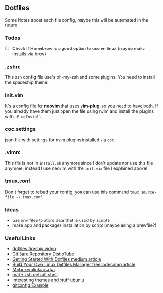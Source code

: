 ## Dotfiles

Some Notes about each file config, maybe this will be automated in the future

### Todos

- [ ] Check if Homebrew is a good option to use on linux (maybe make installs via brew)

### .zshrc

This zsh config file use's oh-my-zsh and some plugins.
You need to install the spaceship theme.

### init.vim

It's a config file for **neovim** that uses **vim-plug**, so you need to have both.
If you already have them just open the file using nvim and install the plugins with `:PlugInstall`.

### coc.settings

json file with settings for nvim plugins installed via `coc`

### .vimrc

This file is not in `install.sh` anymore since I don't update nor use this file anymore, instead I use neovim with the `init.vim` file I explained above!

### tmux.conf

Don't forget to reload your config, you can use this command `tmux source-file ~/.tmux.conf`.

### Ideas

- use env files to store data that is used by scripts
- make app and packages installation by script (maybe using a brewfile?)

### Useful Links

- [dotfiles fireship video](https://www.youtube.com/watch?v=r_MpUP6aKiQ&ab_channel=Fireship)
- [Git Bare Repository DistroTube](https://www.youtube.com/watch?v=tBoLDpTWVOM&ab_channel=DistroTube)
- [Getting Started With Dotfiles medium article](https://medium.com/@webprolific/getting-started-with-dotfiles-43c3602fd789)
- [Build Your Own Linux Dotfiles Manager freecodecamp article](https://www.freecodecamp.org/news/build-your-own-dotfiles-manager-from-scratch/)
- [Make symlinks script](https://betterprogramming.pub/managing-your-dotfiles-with-git-4dee603a19a2)
- [make zsh default shell](https://askubuntu.com/questions/131823/how-to-make-zsh-the-default-shell)
- [Interesting themes and stuff ubuntu](https://www.youtube.com/watch?v=5b-xQkRWHjQ&list=WL&index=23&t=902s&ab_channel=DistroTube)
- [gitconfig Example](https://github.com/jessfraz/dotfiles/blob/master/.gitconfig)
